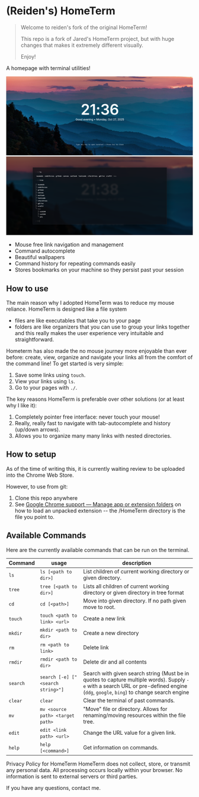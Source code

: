 # (Reiden's) HomeTerm

> Welcome to reiden's fork of the original HomeTerm!
>
> This repo is a fork of Jared's HomeTerm project, but with huge changes that makes it extremely different visually.
>
>
> Enjoy!

A homepage with terminal utilities!

![alt text](/media/image.png)
![alt text](/media/image2.png)

- Mouse free link navigation and management
- Command autocomplete
- Beautiful wallpapers
- Command history for repeating commands easily
- Stores bookmarks on your machine so they persist past your session

## How to use
The main reason why I adopted HomeTerm was to reduce my mouse reliance. HomeTerm is designed like a file system
-  files are like executables that take you to your page
-  folders are like organizers that you can use to group your links together
and this really makes the user experience very intuitable and straightforward.

 Hometerm has also made the no mouse journey more enjoyable than ever before: create, view, organize and navigate your links all from the comfort of the command line! To get started is very simple:

1. Save some links using `touch`.
2. View your links using `ls`.
3. Go to your pages with `./`.

The key reasons HomeTerm is preferable over other solutions (or at least why I like it): 
1. Completely pointer free interface: never touch your mouse!
2. Really, really fast to navigate with tab-autocomplete and history (up/down arrows).
3. Allows you to organize many many links with nested directories.

## How to setup
As of the time of writing this, it is currently waiting review to be uploaded into the Chrome Web Store.

However, to use from git:
1. Clone this repo anywhere
2. See [Google Chrome support — Manage app or extension folders](https://support.google.com/chrome/a/answer/2714278?hl=en#:~:text=Go%20to%20chrome%3A%2F%2Fextensions,the%20app%20or%20extension%20folder.) on how to load an unpacked extension -- the /HomeTerm directory is the file you point to.


## Available Commands

Here are the currently available commands that can be run on the terminal.

| Command  | usage                             | description                                                                                                                                                                          |
| -------- | --------------------------------- | ------------------------------------------------------------------------------------------------------------------------------------------------------------------------------------ |
| `ls`     | `ls [<path to dir>]`              | List children of current working directory or given directory.                                                                                                                       |
| `tree`   | `tree [<path to dir>]`            | Lists all children of current working directory or given directory in tree format                                                                                                    |
| `cd`     | `cd [<path>]`                     | Move into given directory. If no path given move to root.                                                                                                                            |
| `touch`  | `touch <path to link> <url>`      | Create a new link                                                                                                                                                                    |
| `mkdir`  | `mkdir <path to dir>`             | Create a new directory                                                                                                                                                               |
| `rm`     | `rm <path to link>`               | Delete link                                                                                                                                                                          |
| `rmdir`  | `rmdir <path to dir>`             | Delete dir and all contents                                                                                                                                                          |
| `search` | `search [-e] ["<search string>"]` | Search with given search string (Must be in quotes to capture multiple words). Supply `-e` with a search URL or pre-defined engine (`ddg`, `google`, `bing`) to change search engine |
| `clear`  | `clear`                           | Clear the terminal of past commands.                                                                                                                                                 |
| `mv`     | `mv <source path> <target path>`  | "Move" file or directory. Allows for renaming/moving resources within the file tree.                                                                                                 |
| `edit`   | `edit <link path> <url>`          | Change the URL value for a given link.                                                                                                                                               |
| `help`   | `help [<command>]`                | Get information on commands.              

Privacy Policy for HomeTerm
HomeTerm does not collect, store, or transmit any personal data.
All processing occurs locally within your browser. No information
is sent to external servers or third parties.

If you have any questions, contact me.
